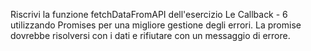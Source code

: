 Riscrivi la funzione fetchDataFromAPI dell'esercizio Le Callback - 6 utilizzando Promises per una migliore gestione degli errori.
La promise dovrebbe risolversi con i dati e rifiutare con un messaggio di errore.
